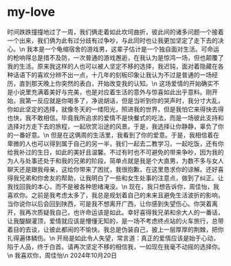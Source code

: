 # my-love

时间跌跌撞撞地过了一周，我们俩走着如此坎坷曲折，彼此间的诸多问题一个接着一个出来，我们俩为此有过分歧有过争吵，与此同时也让我更加坚定了走下去的决心。\n
    我本是一个龟缩宿舍的游戏男，这辈子估计是一个独自面对生活。可命运的枪响得总是措不及防，一次普通的游戏邂逅，在我认为是惊鸿一场，但也颠覆了我的生活。原来我这样的人也可以被人坚定不移的选择，我迟钝，面对着隐藏在各种话语下的喜欢分辨不出一点，十几年的刻板印象让我认为不过是普通的一场经历，直到那天晚上你突然的表白，开始改变我的认知。\n
   这场爱情的开始确实不是小说里充满着美好与完美，也是对应着生活的意外与惊喜如此出乎意料。刚开始，我第一反应就是你喝多了，净说胡话，但是当听到你的哭声时，我分寸大乱，你如此坚定的选择，就像冬天的一缕阳光，照进我的世界，但是我怕它来得快去得也快，我不敢相信。毕竟我所追求的爱情不是快餐式的吃法，而是一场彼此支持和选择对方走下去的旅程，一起欣赏沿途的风景。于是，我选择让你静静，辜负了你的一番好意。\n
     但是在这俩周的生活里，我看到了你的爱意。于是，我相信着在卑微的人也可以得到属于自己的另一半，我们一起去二教学习，一起吃饭，还有你给我补过的生日，如此的美好且温馨。不过有时也不可避免的带来争吵，因为我的为人与处事还处于和我的兄弟的阶段，简单点就是我是个大直男，为数不多与女人聊天还是跟我母亲，这给你带来了困扰，我很抱歉，在这里恳求你的谅解。还好喜得我兄弟和你舍友的帮助，让我明白了一些和女生处事的注意点，做到了纠正。让我找回我的本心，而不是被各种思绪淹没。\n
   现在，我只想告诉你，周佳怡，我喜欢你。之前是我考虑太多了，我总是规划着自己的未来且避免生活波折的影响，当你说你以后会回到陕西，可是我不想离开广西，让你感到失望伤心。你哭着离开，我再次质疑我自己，也许命运该是如此。幸好喜得我兄弟和余大人的一番话，让我醍醐灌顶，爱情就应该是懵懂无知的，是一场不考虑终点站的火车旅行，总带着目的去谈，让彼此都闹的不愉快。我总是伪装自己，披上一层厚厚的荆棘，把你扎得遍体鳞伤。\n
      开局是如此令人失望，常言道：真正的爱情应该是始于心动，陷于人品，终于白首。请再次坚定不移的相信我，一如现在我毫不动摇的选择你。\n
      我喜欢你，周佳怡\n
      2024年10月20日

